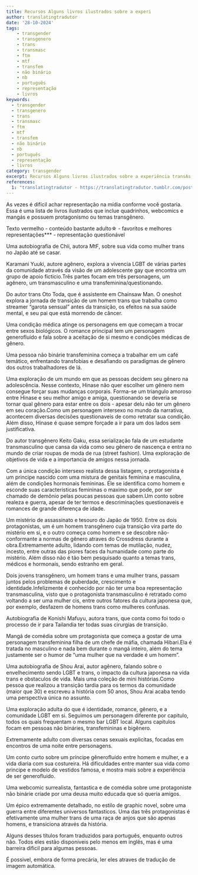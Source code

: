 ```yaml
---
title: Recursos Alguns livros ilustrados sobre a experi
author: translatingtradutor
date: '28-10-2024'
tags:
    - transgender
    - transgenero
    - trans
    - transmasc
    - ftm
    - mtf
    - transfem
    - não binário
    - nb
    - português
    - representação
    - livros
keywords:
  - transgender
  - transgenero
  - trans
  - transmasc
  - ftm
  - mtf
  - transfem
  - não binário
  - nb
  - português
  - representação
  - livros
category: transgender
excerpt: Recursos Alguns livros ilustrados sobre a experiência transAs vezes é difícil achar representação na mídia conforme você gostaria. Essa é uma lista ...
references:
  1: "translatingtradutor - https://translatingtradutor.tumblr.com/post/765630684031320064/representa%C3%A7%C3%A3o-alguns-livros-ilustrados-sobre-a"
---
```


As vezes é difícil achar representação na mídia conforme você gostaria. Essa é uma lista de livros ilustrados que inclue quadrinhos, webcomics e mangás e possuem protagonismo ou temas transgênero.

Texto vermelho - conteúdo bastante adulto☆ - favoritos e melhores representações*** - representação questionável

Uma autobiografia de Chii, autora MtF, sobre sua vida como mulher trans no Japão até se casar.

Karamani Yuuki, autore agênero, explora a vivencia LGBT de várias partes da comunidade através da visão de um adolescente gay que encontra um grupo de apoio ficticio.Três partes focam em três personagens, um agênero, um transmasculino e uma transfeminina/questionando.

Do autor trans Oto Toda, que é assistente em Chainsaw Man. O oneshot explora a jornada de transição de um homem trans que trabalha como streamer “garota sensual” antes da transição, os efeitos na sua saúde mental, e seu pai que está morrendo de câncer.

Uma condição médica atinge os personagens em que começam a trocar entre sexos biológicos. O romance principal tem um personagem generofluido e fala sobre a aceitação de si mesmo e condições médicas de gênero.

Uma pessoa não binárie transfeminina começa a trabalhar em um café temático, enfrentando transfobias e desafiando os paradigmas de gênero dos outros trabalhadores de lá.

Uma exploração de um mundo em que as pessoas decidem seu gênero na adolescência. Nesse contexto, Hinase não quer escolher um gênero nem consegue forçar suas mudanças corporais. Forma-se um triangulo amoroso entre Hinase e seu melhor amigo e amiga, questionando se deveria se tornar qual gênero para estar entre os dois - apesar delu não ter um gênero em seu coração.Como um personagem intersexo no mundo da narrativa, acontecem diversas decisões questionaveis de como retratar sua condição. Além disso, Hinase é quase sempre forçade a ir para um dos lados sem justificativa.

Do autor transgênero Keito Gaku, essa serialização fala de um estudante transmasculino que cansa da vida como seu gênero de nascença e entra no mundo de criar roupas de moda de rua (street fashion). Uma exploração de objetivos de vida e a importancia de amigos nessa jornada.

Com a única condição intersexo realista dessa listagem, o protagonista é um principe nascido com uma mistura de genitais feminina e masculina, além de condições hormonais femininas. Ele se identifica como homem e esconde suas caracteristicas femininas o maximo que pode, por ser chamado de demônio pelas poucas pessoas que sabem.Um conto sobre realeza e guerra, apesar de ter termos e descriminações questionaveis e romances de grande diferença de idade.

Um mistério de assassinato e tesouro do Japão de 1950. Entre os dois protagonistas, um é um homem transgênero cuja transição vira parte do mistério em si, e o outro começa como homem e se descobre não-conformante a normas de gênero atraves do Crossdress durante a obra.Extremamente adulto, lidando com temas de mutilação, nudez, incesto, entre outras das piores faces da humanidade como parte do mistério. Além disso não é tão bem pesquisado quanto a temas trans, médicos e hormonais, sendo estranho em geral.

Dois jovens transgênero, um homem trans e uma mulher trans, passam juntos pelos problemas de puberdade, crescimento e identidade.Infelizmente é conhecido por não ter uma boa representação transmasculina, visto que o protagonista transmasculino é retratado como voltando a ser uma mulher cis, entre outros fatores da cultura japonesa que, por exemplo, desfazem de homens trans como mulheres confusas.

Autobiografia de Konishi Mafuyu, autora trans, que conta como foi todo o processo de ir para Tailandia ter todas suas cirurgias de transição.

Mangá de comédia sobre um protagonista que começa a gostar de uma personagem transfeminina filha de um chefe de máfia, chamada Hibari.Ela é tratada no masculino e nada bem durante o mangá inteiro, além do tema justamente ser o humor de “uma mulher que na verdade é um homem”.

Uma autobiografia de Shou Arai, autor agênero, falando sobre o envelhecimento sendo LGBT e trans, o impacto da cultura japonesa na vida trans e obstaculos de vida. Mais uma coleção de mini histórias.Como pessoa que realizou a transição tardia para os termos da comunidade (maior que 30) e escreveu a história com 50 anos, Shou Arai acaba tendo uma perspectiva única no assunto.

Uma exploração adulta do que é identidade, romance, gênero, e a comunidade LGBT em si. Seguimos um personagem diferente por capitulo, todos os quais frequentam o mesmo bar LGBT local. Alguns capitulos focam em pessoas não bináries, transfemininas e bigênero.

Extremamente adulto com diversas cenas sexuais explicitas, focadas em encontros de uma noite entre personagens.

Um conto curto sobre um príncipe gênerofluído entre homem e mulher, e a vida diaria com sua costureira. Há dificuldades entre manter sua vida como principe e modelo de vestidos famosa, e mostra mais sobre a experiência de ser generofluido.

Uma webcomic surrealista, fantastica e de comédia sobre ume protagoniste não binárie criade por uma deusa muito educada que só queria amigos.

Um épico extremamente detalhado, no estilo de graphic novel, sobre uma guerra entre diferentes universos fantasticos. Uma das três protagonistas é efetivamente uma mulher trans de uma raça de anjos que são apenas homens, e transiciona através da história.

Alguns desses títulos foram traduzidos para português, enquanto outros não. Todos eles estão disponiveis pelo menos em inglês, mas é uma barreira dificil para algumas pessoas.

É possivel, embora de forma precária, ler eles atraves de tradução de imagem automática.